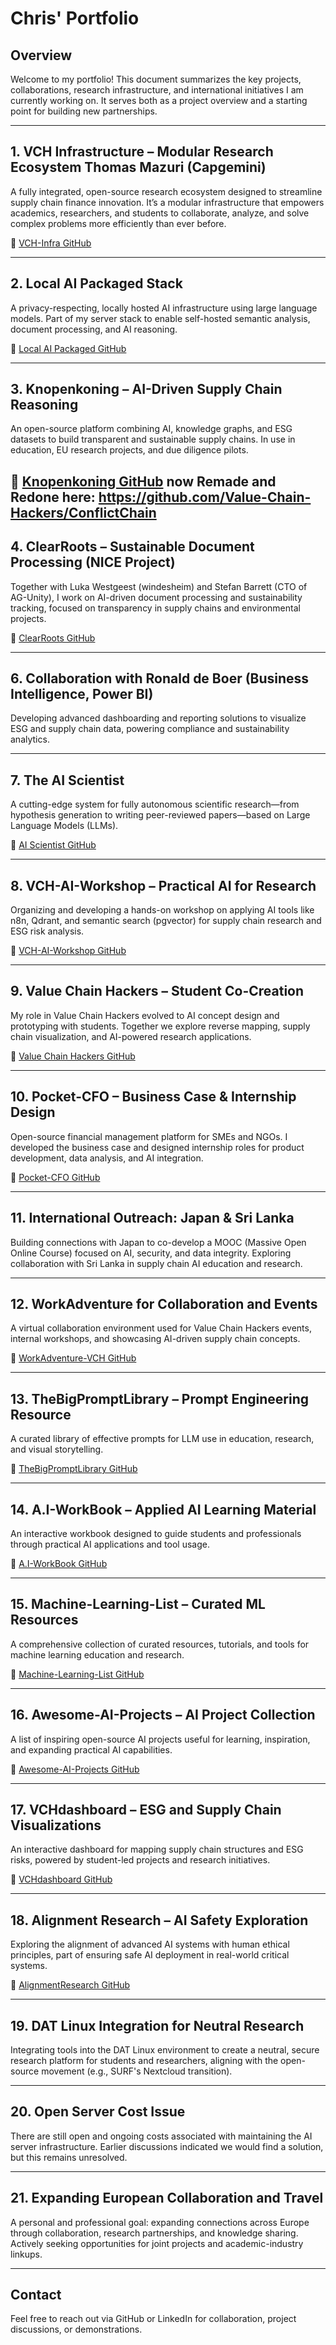 # Chris' Portfolio

## Overview

Welcome to my portfolio! This document summarizes the key projects, collaborations, research infrastructure, and international initiatives I am currently working on. It serves both as a project overview and a starting point for building new partnerships.

---

## 1. VCH Infrastructure – Modular Research Ecosystem Thomas Mazuri (Capgemini)

A fully integrated, open-source research ecosystem designed to streamline supply chain finance innovation. It’s a modular infrastructure that empowers academics, researchers, and students to collaborate, analyze, and solve complex problems more efficiently than ever before.

🔗 [VCH-Infra GitHub](https://github.com/Value-Chain-Hackers/VCH-Infra)

---

## 2. Local AI Packaged Stack

A privacy-respecting, locally hosted AI infrastructure using large language models. Part of my server stack to enable self-hosted semantic analysis, document processing, and AI reasoning.

🔗 [Local AI Packaged GitHub](https://github.com/Value-Chain-Hackers/Ixworks-ai-packaged)

---

## 3. Knopenkoning – AI-Driven Supply Chain Reasoning

An open-source platform combining AI, knowledge graphs, and ESG datasets to build transparent and sustainable supply chains. In use in education, EU research projects, and due diligence pilots.

🔗 [Knopenkoning GitHub](https://github.com/Value-Chain-Hackers/KnopenKoning)
now Remade and Redone here: 
https://github.com/Value-Chain-Hackers/ConflictChain
---

## 4. ClearRoots – Sustainable Document Processing (NICE Project)

Together with Luka Westgeest (windesheim) and Stefan Barrett (CTO of AG-Unity), I work on AI-driven document processing and sustainability tracking, focused on transparency in supply chains and environmental projects.

🔗 [ClearRoots GitHub](https://github.com/Value-Chain-Hackers/ClearRoots)

---

## 6. Collaboration with Ronald de Boer (Business Intelligence, Power BI)

Developing advanced dashboarding and reporting solutions to visualize ESG and supply chain data, powering compliance and sustainability analytics.

---

## 7. The AI Scientist

A cutting-edge system for fully autonomous scientific research—from hypothesis generation to writing peer-reviewed papers—based on Large Language Models (LLMs).

🔗 [AI Scientist GitHub](https://github.com/SakanaAI/AI-Scientist)

---

## 8. VCH-AI-Workshop – Practical AI for Research

Organizing and developing a hands-on workshop on applying AI tools like n8n, Qdrant, and semantic search (pgvector) for supply chain research and ESG risk analysis.

🔗 [VCH-AI-Workshop GitHub](https://github.com/Value-Chain-Hackers/VCH-AI--Workshop)

---

## 9. Value Chain Hackers – Student Co-Creation

My role in Value Chain Hackers evolved to AI concept design and prototyping with students. Together we explore reverse mapping, supply chain visualization, and AI-powered research applications.

🔗 [Value Chain Hackers GitHub](https://github.com/Value-Chain-Hackers)

---

## 10. Pocket-CFO – Business Case & Internship Design

Open-source financial management platform for SMEs and NGOs. I developed the business case and designed internship roles for product development, data analysis, and AI integration.

🔗 [Pocket-CFO GitHub](https://github.com/Value-Chain-Hackers/Pocket-CFO)

---

## 11. International Outreach: Japan & Sri Lanka

Building connections with Japan to co-develop a MOOC (Massive Open Online Course) focused on AI, security, and data integrity. Exploring collaboration with Sri Lanka in supply chain AI education and research.

---

## 12. WorkAdventure for Collaboration and Events

A virtual collaboration environment used for Value Chain Hackers events, internal workshops, and showcasing AI-driven supply chain concepts.

🔗 [WorkAdventure-VCH GitHub](https://github.com/Value-Chain-Hackers/workadventure-VCH)

---

## 13. TheBigPromptLibrary – Prompt Engineering Resource

A curated library of effective prompts for LLM use in education, research, and visual storytelling.

🔗 [TheBigPromptLibrary GitHub](https://github.com/Value-Chain-Hackers/TheBigPromptLibrary)

---

## 14. A.I-WorkBook – Applied AI Learning Material

An interactive workbook designed to guide students and professionals through practical AI applications and tool usage.

🔗 [A.I-WorkBook GitHub](https://github.com/Value-Chain-Hackers/A.I-WorkBook)

---

## 15. Machine-Learning-List – Curated ML Resources

A comprehensive collection of curated resources, tutorials, and tools for machine learning education and research.

🔗 [Machine-Learning-List GitHub](https://github.com/Value-Chain-Hackers/machine-learning-list)

---

## 16. Awesome-AI-Projects – AI Project Collection

A list of inspiring open-source AI projects useful for learning, inspiration, and expanding practical AI capabilities.

🔗 [Awesome-AI-Projects GitHub](https://github.com/Value-Chain-Hackers/awesome-ai-Projects)

---

## 17. VCHdashboard – ESG and Supply Chain Visualizations

An interactive dashboard for mapping supply chain structures and ESG risks, powered by student-led projects and research initiatives.

🔗 [VCHdashboard GitHub](https://github.com/Value-Chain-Hackers/VCHdashboard)

---

## 18. Alignment Research – AI Safety Exploration

Exploring the alignment of advanced AI systems with human ethical principles, part of ensuring safe AI deployment in real-world critical systems.

🔗 [AlignmentResearch GitHub](https://github.com/AlignmentResearch)

---

## 19. DAT Linux Integration for Neutral Research

Integrating tools into the DAT Linux environment to create a neutral, secure research platform for students and researchers, aligning with the open-source movement (e.g., SURF's Nextcloud transition).

---

## 20. Open Server Cost Issue

There are still open and ongoing costs associated with maintaining the AI server infrastructure. Earlier discussions indicated we would find a solution, but this remains unresolved.

---

## 21. Expanding European Collaboration and Travel

A personal and professional goal: expanding connections across Europe through collaboration, research partnerships, and knowledge sharing. Actively seeking opportunities for joint projects and academic-industry linkups.

---

## Contact

Feel free to reach out via GitHub or LinkedIn for collaboration, project discussions, or demonstrations.
